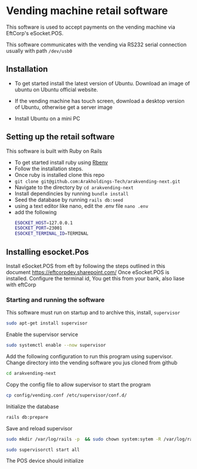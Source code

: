 # Vending machine retail software

This software is used to accept payments on the vending machine via EftCorp's eSocket.POS.

This software communicates with the vending via RS232 serial connection usually with path `/dev/usb0`


## Installation
- To get started install the latest version of Ubuntu. Download an image of ubuntu on Ubuntu official website.

- If the vending machine has touch screen, download a desktop version of Ubuntu, otherwise get a server image

- Install Ubuntu on a mini PC

## Setting up the retail software
This software is built with Ruby on Rails
 - To get started install ruby using [Rbenv](https://github.com/rbenv/rbenv)
 - Follow the installation steps.
 - Once ruby is installed clone this repo
 - `git clone git@github.com:Arakholdings-Tech/arakvending-next.git`
 - Navigate to the directory by `cd arakvending-next`
 - Install dependincies by running `bundle install`
 - Seed the database by running `rails db:seed`
 - using a text editor like nano, edit the .env file `nano .env`
 - add the following
   ```bash
   ESOCKET_HOST=127.0.0.1
   ESOCKET_PORT=23001
   ESOCKET_TERMINAL_ID=TERMINAL
   ```
## Installing esocket.Pos
Install eSocket.POS from eft by following the steps outlined in this document
https://eftcorpdev.sharepoint.com/
Once eSocket.POS is installed. Configure the terminal id, You get this from your bank, also liase with eftCorp

### Starting and running the software
This software must run on startup and to archive this, install, `supervisor`
```bash
sudo apt-get install supervisor
```
Enable the supervisor service
```bash
sudo systemctl enable --now supervisor
```

Add the following configuration to run this program using supervisor.
Change directory into the vending software you jus cloned from github
```bash
cd arakvending-next
```
Copy the config file to allow supervisor to start the program 
```bash
cp config/vending.conf /etc/supervisor/conf.d/
```
Initialize the database
```bash
rails db:prepare
```

Save and reload supervisor

```bash
sudo mkdir /var/log/rails -p  && sudo chown system:sytem -R /var/log/rails && sudo supervisorctl reread && sudo supervisorctl update
```

```bash
sudo supervisorctl start all
```

The POS device should initialize


